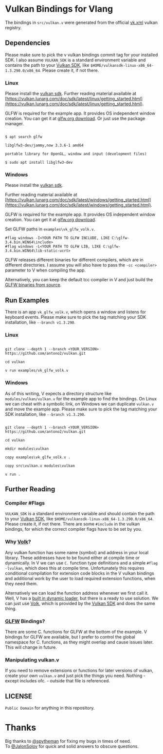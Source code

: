 

# Vulkan Bindings for Vlang
The bindings in `src/vulkan.v` were generated from the official [vk.xml](https://github.com/KhronosGroup/Vulkan-Docs/blob/main/xml/vk.xml) vulkan registry.

## Dependencies
Please make sure to pick the v vulkan bindings commit tag for your installed SDK.
I also assume `VULKAN_SDK` is a standard environment variable and contains the path to your [Vulkan SDK](https://vulkan.lunarg.com/doc/sdk/latest/), like `$HOME/vulkansdk-linux-x86_64-1.3.290.0/x86_64`. Please create it, if not there.

### Linux
Please install the [vulkan sdk](https://vulkan.lunarg.com/sdk/home).
Further reading material available at [https://vulkan.lunarg.com/doc/sdk/latest/linux/getting_started.html](https://vulkan.lunarg.com/doc/sdk/latest/linux/getting_started.html).

GLFW is required for the example app. It provides OS independent window creation.
You can get it at [glfw.org download](https://www.glfw.org/download.html).
Or just use the package manager.
```

$ apt search glfw

libglfw3-dev/jammy,now 3.3.6-1 amd64

portable library for OpenGL, window and input (development files)

$ sudo apt install libglfw3-dev

```
### Windows
Please install the [vulkan sdk](https://vulkan.lunarg.com/sdk/home).

Further reading material available at [https://vulkan.lunarg.com/doc/sdk/latest/windows/getting_started.html](https://vulkan.lunarg.com/doc/sdk/latest/windows/getting_started.html).

GLFW is required for the example app. It provides OS independent window creation.
You can get it at [glfw.org download](https://www.glfw.org/download.html).

Set GLFW paths in `examples\vk_glfw_volk.v`.
```
#flag windows -I<YOUR PATH TO GLFW INCLUDE, LIKE C:\glfw-3.4.bin.WIN64\include>
#flag windows -L<YOUR PATH TO GLFW LIB, LIKE C:\glfw-3.4.bin.WIN64\lib-static-ucrt>
```
GLFW releases different binaries for different compilers, which are in different directories.
I assume you will also have to pass the `-cc <compiler>` parameter to V when compiling the app.

Alternatively, you can keep the default tcc compiler in V and just build the [GLFW binaries from source](https://www.glfw.org/docs/latest/build_guide.html).

## Run Examples
There is an app `vk_glfw_volk.v`, which opens a window and listens for keyboard events.
Please make sure to pick the tag matching your SDK installation, like `--branch v1.3.290`.
### Linux
```

git clone --depth 1 --branch <YOUR_VERSION> https://github.com/antono2/vulkan.git

cd vulkan

v run examples/vk_glfw_volk.v

```
### Windows
As of this writing, V expects a directory structure like `modules/vulkan/vulkan.v` for the example app to find the bindings. On Linux we can cheat with a symbolic link, on Windows we can duplicate `vulkan.v` and move the example app. Please make sure to pick the tag matching your SDK installation, like `--branch v1.3.290`.

```

git clone --depth 1 --branch <YOUR_VERSION> https://github.com/antono2/vulkan.git

cd vulkan

mkdir modules\vulkan

copy examples\vk_glfw_volk.v .

copy src\vulkan.v modules\vulkan

v run .

```
## Further Reading
### Compiler #Flags
`VULKAN_SDK` is a standard environment variable and should contain the path to your [Vulkan SDK](https://vulkan.lunarg.com/doc/sdk/latest/), like `$HOME/vulkansdk-linux-x86_64-1.3.290.0/x86_64`. Please create it, if not there.
There are some `#include` in the vulkan bindings, for which the correct compiler flags have to be set by you.

### Why [Volk](https://github.com/zeux/volk)?
Any vulkan function has some name (symbol) and address in your local library. These addresses have to be found either at compile time or dynamically.
In V we can use `C.` function type definitions and a simple `#flag -lvulkan`, which does this at compile time.
Unfortunately this requires conditional compilation for extension code blocks in the V vulkan bindings and additional work by the user to load required extension functions, when they need them.

Alternatively we can load the function address whenever we first call it. Well, V has a [built in dynamic loader](https://modules.vlang.io/dl.loader.html), but there is a ready to use solution. We can just use [Volk](https://github.com/zeux/volk), which is provided by the [Vulkan SDK](https://vulkan.lunarg.com/doc/sdk/latest/) and does the same thing.

### [GLFW](https://www.glfw.org/download.html) Bindings?
There are some C. functions for GLFW at the bottom of the example. V bindings for GLFW are available, but I prefer to control the global namespace for C. functions, as they might overlap and cause issues later. This will change in future.
### Manipulating vulkan.v
If you need to remove extensions or functions for later versions of vulkan, create your own `vulkan.v` and just pick the things you need. Nothing - except includes ofc. - outside that file is referenced.

## LICENSE

`Public Domain` for anything in this repository.


# Thanks
Big thanks to [@spytheman](https://github.com/spytheman) for fixing my bugs in times of need.</br>
To [@JalonSolov](https://github.com/JalonSolov) for quick and solid answers to obscure questions.

